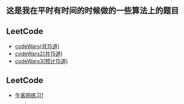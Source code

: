 ## 这是我在平时有时间的时候做的一些算法上的题目

## LeetCode

+ [codeWars(共15道)](./codeWars.md)
+ [codeWars2(共15道)](./codeWars2.md)
+ [codeWars3(预计15道)](./codeWars3.md)

## LeetCode

+ [牛客网练习1](./nkwang/nk1.md)